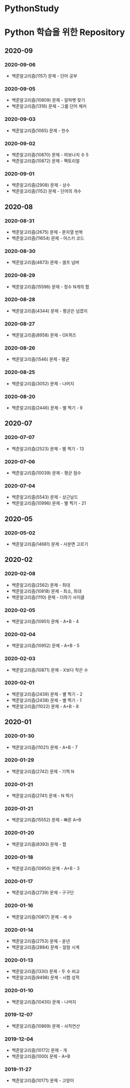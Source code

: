 PythonStudy
===========
# Python 학습을 위한 Repository
## 2020-09
### 2020-09-06
* 백준알고리즘(1157) 문제 - 단어 공부

### 2020-09-05
* 백준알고리즘(10809) 문제 - 알파벳 찾기
* 백준알고리즘(1316) 문제 - 그룹 단어 체커

### 2020-09-03
* 백준알고리즘(1065) 문제 - 한수

### 2020-09-02
* 백준알고리즘(10870) 문제 - 피보나치 수 5
* 백준알고리즘(10872) 문제 - 팩토리얼

### 2020-09-01
* 백준알고리즘(2908) 문제 - 상수
* 백준알고리즘(1152) 문제 - 단어의 개수

## 2020-08
### 2020-08-31
* 백준알고리즘(2675) 문제 - 문자열 반복
* 백준알고리즘(11654) 문제 - 아스키 코드

### 2020-08-30
* 백준알고리즘(4673) 문제 - 셀프 넘버

### 2020-08-29
* 백준알고리즘(15596) 문제 - 정수 N개의 합

### 2020-08-28
* 백준알고리즘(4344) 문제 - 평균은 넘겠지

### 2020-08-27
* 백준알고리즘(8958) 문제 - OX퀴즈

### 2020-08-26
* 백준알고리즘(1546) 문제 - 평균

### 2020-08-25
* 백준알고리즘(3052) 문제 - 나머지

### 2020-08-20
* 백준알고리즘(2446) 문제 - 별 찍기 - 9

## 2020-07
### 2020-07-07
* 백준알고리즘(2523) 문제 - 별 찍기 - 13

### 2020-07-06
* 백준알고리즘(10039) 문제 - 평균 점수

### 2020-07-04
* 백준알고리즘(5543) 문제 - 상근날드
* 백준알고리즘(10996) 문제 - 별 찍기 - 21

## 2020-05
### 2020-05-02
* 백준알고리즘(14681) 문제 - 사분면 고르기

## 2020-02
### 2020-02-08
* 백준알고리즘(2562) 문제 - 최대
* 백준알고리즘(10818) 문제 - 최소, 최대
* 백준알고리즘(1110) 문제 - 더하기 사이클

### 2020-02-05
* 백준알고리즘(10951) 문제 - A+B - 4

### 2020-02-04
* 백준알고리즘(10952) 문제 - A+B - 5

### 2020-02-03
* 백준알고리즘(10871) 문제 - X보다 작은 수

### 2020-02-01
* 백준알고리즘(2439) 문제 - 별 찍기 - 2
* 백준알고리즘(2438) 문제 - 별 찍기 - 1
* 백준알고리즘(11022) 문제 - A+B - 8

## 2020-01
### 2020-01-30
* 백준알고리즘(11021) 문제 - A+B - 7

### 2020-01-29
* 백준알고리즘(2742) 문제 - 기찍 N

### 2020-01-21
* 백준알고리즘(2741) 문제 - N 찍기

### 2020-01-21
* 백준알고리즘(15552) 문제 - 빠른 A+B

### 2020-01-20
* 백준알고리즘(8393) 문제 - 합

### 2020-01-18
* 백준알고리즘(10950) 문제 - A+B - 3

### 2020-01-17
* 백준알고리즘(2739) 문제 - 구구단

### 2020-01-16
* 백준알고리즘(10817) 문제 - 세 수

### 2020-01-14
* 백준알고리즘(2753) 문제 - 윤년
* 백준알고리즘(2884) 문제 - 알람 시계

### 2020-01-13
* 백준알고리즘(1330) 문제 - 두 수 비교
* 백준알고리즘(9498) 문제 - 시험 성적

### 2020-01-10
* 백준알고리즘(10430) 문제 - 나머지

### 2019-12-07
* 백준알고리즘(10869) 문제 - 사칙연산

### 2019-12-04
* 백준알고리즘(10172) 문제 - 개
* 백준알고리즘(1000) 문제 - A+B

### 2019-11-27
* 백준알고리즘(10171) 문제 - 고양이
